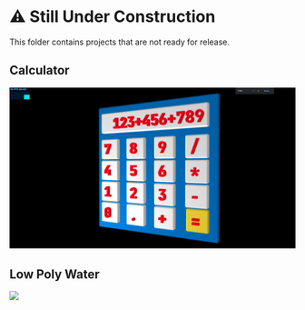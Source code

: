 # ⚠️ Still Under Construction

This folder contains projects that are not ready for release.

## Calculator

<img src="/_demos/calculator.png">

## Low Poly Water

<img src="/_demos/low-poly-water.png">
